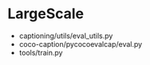 # LargeScale
- captioning/utils/eval_utils.py
- coco-caption/pycocoevalcap/eval.py
- tools/train.py
